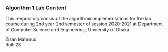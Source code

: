### Algorithm 1 Lab Content
This reepository consis of the algorithmic implementations for the lab course during 2nd year 2nd semester of session 2020-2021 at Department of Computer Science and Engineering, Unviersity of Dhaka.

Zisan Mahmud<br>
Roll: 23

